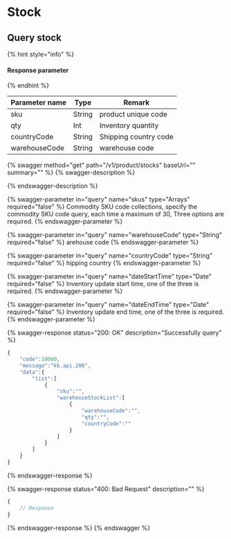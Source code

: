 # Stock

## Query stock

{% hint style="info" %}
#### Response parameter
{% endhint %}

| Parameter name | Type   | Remark                |
| -------------- | ------ | --------------------- |
| sku            | String | product unique code   |
| qty            | Int    | Inventory quantity    |
| countryCode    | String | Shipping country code |
| warehouseCode  | String | warehouse code        |

{% swagger method="get" path="/v1/product/stocks" baseUrl="" summary="" %}
{% swagger-description %}

{% endswagger-description %}

{% swagger-parameter in="query" name="skus" type="Arrays" required="false" %}
Commodity SKU code collections, specify the commodity SKU code query, each time a maximum of 30, Three options are required.
{% endswagger-parameter %}

{% swagger-parameter in="query" name="warehouseCode" type="String" required="false" %}
arehouse code
{% endswagger-parameter %}

{% swagger-parameter in="query" name="countryCode" type="String" required="false" %}
hipping country
{% endswagger-parameter %}

{% swagger-parameter in="query" name="dateStartTime" type="Date" required="false" %}
Inventory update start time, one of the three is required.
{% endswagger-parameter %}

{% swagger-parameter in="query" name="dateEndTime" type="Date" required="false" %}
Inventory update end time, one of the three is required.
{% endswagger-parameter %}

{% swagger-response status="200: OK" description="Successfully query" %}
```javascript
{
    "code":10000,
    "message":"kk.api.200",
    "data":{
        "list":[
            {
                "sku":"",
                "warehouseStockList":[
                    {
                        "warehouseCode":"",
                        "qty":"",
                        "countryCode":""
                    }
                ]
            }
        ]
    }
}
```
{% endswagger-response %}

{% swagger-response status="400: Bad Request" description="" %}
```javascript
{
    // Response
}
```
{% endswagger-response %}
{% endswagger %}
